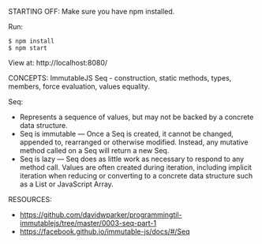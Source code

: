 STARTING OFF:
Make sure you have npm installed.

Run:
```
$ npm install
$ npm start
```

View at: http://localhost:8080/

CONCEPTS:
ImmutableJS Seq - construction, static methods, types, members, force evaluation, values equality.

Seq:
* Represents a sequence of values, but may not be backed by a concrete data structure.
* Seq is immutable — Once a Seq is created, it cannot be changed, appended to, rearranged or otherwise modified. Instead, any mutative method called on a Seq will return a new Seq.
* Seq is lazy — Seq does as little work as necessary to respond to any method call. Values are often created during iteration, including implicit iteration when reducing or converting to a concrete data structure such as a List or JavaScript Array.

RESOURCES:
* https://github.com/davidwparker/programmingtil-immutablejs/tree/master/0003-seq-part-1
* https://facebook.github.io/immutable-js/docs/#/Seq
